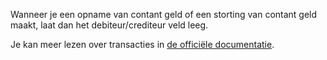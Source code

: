 Wanneer je een opname van contant geld of een storting van contant geld maakt, laat dan het debiteur/crediteur veld leeg.

Je kan meer lezen over transacties in [de officiële documentatie](https://firefly-iii.readthedocs.io/en/latest/concepts/transactions.html).